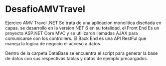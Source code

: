 # DesafioAMVTravel
Ejercico AMV Travel .NET
Se trata de una aplicacion monolitica diseñada en capas. se desarrollo en la version NET 6 en su totalidad, el Front End Es un proyecto ASP.NET Core MVC y se utilizaron llamadas AJAX para comunicarse con los controllers.
El Back End es una API RestFul que maneja la logica de negocio el acceso a datos.

Dentro de la carpeta DataBase se encuentra el script para generar la base de datos con sus respectivas tablas y datos de ejemplo precargados.
